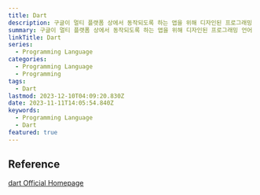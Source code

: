 ```yaml
---
title: Dart
description: 구글이 멀티 플랫폼 상에서 동작되도록 하는 앱을 위해 디자인된 프로그래밍 언어
summary: 구글이 멀티 플랫폼 상에서 동작되도록 하는 앱을 위해 디자인된 프로그래밍 언어
linkTitle: Dart
series:
  - Programming Language
categories:
  - Programming Language
  - Programming
tags:
  - Dart  
lastmod: 2023-12-10T04:09:20.830Z
date: 2023-11-11T14:05:54.840Z
keywords:
  - Programming Language
  - Dart
featured: true
---
```


## Reference

[dart Official Homepage](https://dart.dev/)
